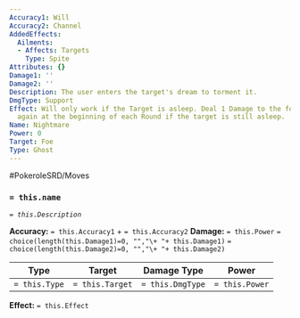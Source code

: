 ```yaml
---
Accuracy1: Will
Accuracy2: Channel
AddedEffects:
  Ailments:
  - Affects: Targets
    Type: Spite
Attributes: {}
Damage1: ''
Damage2: ''
Description: The user enters the target's dream to torment it.
DmgType: Support
Effect: Will only work if the Target is asleep. Deal 1 Damage to the foe. Deal 1 Damage
  again at the beginning of each Round if the target is still asleep.
Name: Nightmare
Power: 0
Target: Foe
Type: Ghost
---
```


#PokeroleSRD/Moves

### `= this.name` 
*`= this.Description`*

**Accuracy:** `= this.Accuracy1` + `= this.Accuracy2`
**Damage:** `= this.Power` `= choice(length(this.Damage1)=0, "","\+ "+ this.Damage1)` `= choice(length(this.Damage2)=0, "","\+ "+ this.Damage2)`

| Type          | Target          | Damage Type          | Power          |
| ------------- | --------------- | ---------------- | -------------- |
| `= this.Type` | `= this.Target` | `= this.DmgType` | `= this.Power` | 

**Effect:** `= this.Effect`